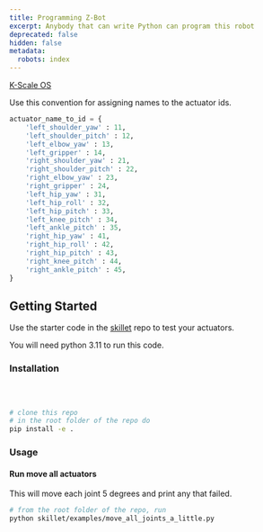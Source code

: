 ```yaml
---
title: Programming Z-Bot
excerpt: Anybody that can write Python can program this robot
deprecated: false
hidden: false
metadata:
  robots: index
---
```

[K-Scale OS](https://kscale.readme.io/update/docs/kos#/)

Use this convention for assigning names to the actuator ids.

```python
actuator_name_to_id = {
    'left_shoulder_yaw' : 11,
    'left_shoulder_pitch' : 12,
    'left_elbow_yaw' : 13,
    'left_gripper' : 14,
    'right_shoulder_yaw' : 21,
    'right_shoulder_pitch' : 22,
    'right_elbow_yaw' : 23,
    'right_gripper' : 24,
    'left_hip_yaw' : 31,
    'left_hip_roll' : 32,
    'left_hip_pitch' : 33,
    'left_knee_pitch' : 34,
    'left_ankle_pitch' : 35,
    'right_hip_yaw' : 41,
    'right_hip_roll' : 42,
    'right_hip_pitch' : 43,
    'right_knee_pitch' : 44,
    'right_ankle_pitch' : 45,
}
```

## Getting Started

Use the starter code in the [skillet](https://github.com/kscalelabs/skillet/tree/master) repo to test your actuators.

You will need python 3.11 to run this code.

### Installation

<br />

```bash bash

# clone this repo
# in the root folder of the repo do 
pip install -e .

```

### Usage

#### Run move all actuators

This will move each joint 5 degrees and print any that failed.

```bash bash
# from the root folder of the repo, run
python skillet/examples/move_all_joints_a_little.py
```